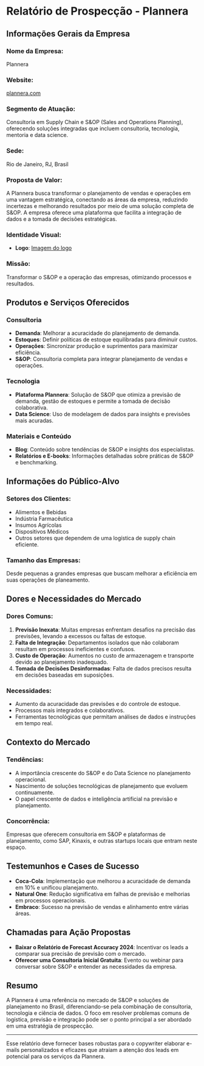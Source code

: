 # Relatório de Prospecção - Plannera

## Informações Gerais da Empresa

### Nome da Empresa: 
Plannera

### Website:
[plannera.com](https://plannera.com)

### Segmento de Atuação:
Consultoria em Supply Chain e S&OP (Sales and Operations Planning), oferecendo soluções integradas que incluem consultoria, tecnologia, mentoria e data science.

### Sede:
Rio de Janeiro, RJ, Brasil

### Proposta de Valor:
A Plannera busca transformar o planejamento de vendas e operações em uma vantagem estratégica, conectando as áreas da empresa, reduzindo incertezas e melhorando resultados por meio de uma solução completa de S&OP. A empresa oferece uma plataforma que facilita a integração de dados e a tomada de decisões estratégicas.

### Identidade Visual:
- **Logo**: [Imagem do logo](https://plannera.com/wp-content/uploads/2024/10/Logo-branca-sem-assinatura-1024x241.png)

### Missão:
Transformar o S&OP e a operação das empresas, otimizando processos e resultados.

## Produtos e Serviços Oferecidos

### Consultoria
- **Demanda**: Melhorar a acuracidade do planejamento de demanda.
- **Estoques**: Definir políticas de estoque equilibradas para diminuir custos.
- **Operações**: Sincronizar produção e suprimentos para maximizar eficiência.
- **S&OP**: Consultoria completa para integrar planejamento de vendas e operações.

### Tecnologia
- **Plataforma Plannera**: Solução de S&OP que otimiza a previsão de demanda, gestão de estoques e permite a tomada de decisão colaborativa.
- **Data Science**: Uso de modelagem de dados para insights e previsões mais acuradas.

### Materiais e Conteúdo
- **Blog**: Conteúdo sobre tendências de S&OP e insights dos especialistas.
- **Relatórios e E-books**: Informações detalhadas sobre práticas de S&OP e benchmarking.

## Informações do Público-Alvo

### Setores dos Clientes:
- Alimentos e Bebidas
- Indústria Farmacêutica
- Insumos Agrícolas
- Dispositivos Médicos
- Outros setores que dependem de uma logística de supply chain eficiente.

### Tamanho das Empresas:
Desde pequenas a grandes empresas que buscam melhorar a eficiência em suas operações de planeamento.

## Dores e Necessidades do Mercado

### Dores Comuns:
1. **Previsão Inexata**: Muitas empresas enfrentam desafios na precisão das previsões, levando a excessos ou faltas de estoque.
2. **Falta de Integração**: Departamentos isolados que não colaboram resultam em processos ineficientes e confusos.
3. **Custo de Operação**: Aumentos no custo de armazenagem e transporte devido ao planejamento inadequado.
4. **Tomada de Decisões Desinformadas**: Falta de dados precisos resulta em decisões baseadas em suposições.

### Necessidades:
- Aumento da acuracidade das previsões e do controle de estoque.
- Processos mais integrados e colaborativos.
- Ferramentas tecnológicas que permitam análises de dados e instruções em tempo real.

## Contexto do Mercado

### Tendências:
- A importância crescente do S&OP e do Data Science no planejamento operacional.
- Nascimento de soluções tecnológicas de planejamento que evoluem continuamente.
- O papel crescente de dados e inteligência artificial na previsão e planejamento.

### Concorrência:
Empresas que oferecem consultoria em S&OP e plataformas de planejamento, como SAP, Kinaxis, e outras startups locais que entram neste espaço.

## Testemunhos e Cases de Sucesso
- **Coca-Cola**: Implementação que melhorou a acuracidade de demanda em 10% e unificou planejamento.
- **Natural One**: Redução significativa em falhas de previsão e melhorias em processos operacionais.
- **Embraco**: Sucesso na previsão de vendas e alinhamento entre várias áreas.

## Chamadas para Ação Propostas
- **Baixar o Relatório de Forecast Accuracy 2024**: Incentivar os leads a comparar sua precisão de previsão com o mercado.
- **Oferecer uma Consultoria Inicial Gratuita**: Evento ou webinar para conversar sobre S&OP e entender as necessidades da empresa.

## Resumo
A Plannera é uma referência no mercado de S&OP e soluções de planejamento no Brasil, diferenciando-se pela combinação de consultoria, tecnologia e ciência de dados. O foco em resolver problemas comuns de logística, previsão e integração pode ser o ponto principal a ser abordado em uma estratégia de prospecção.

---

Esse relatório deve fornecer bases robustas para o copywriter elaborar e-mails personalizados e eficazes que atraiam a atenção dos leads em potencial para os serviços da Plannera.